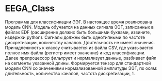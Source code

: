 # EEGA_Class
Программа для классификации ЭЭГ.
В настоящее время реализована модель CNN. Модель обучается на данных сигнала ЭЭГ, записанных в файлах EDF (расширение должно быть большими буквами, извините, издержки python). Сигналы должны быть однотипными по частоте дискретизации, количеству каналов. Длительность не имеет значения.  Принадлежность к классу считывается из файла CSV, где указывается полное имя файла (регистр имеет значение) и код классификации. Далее препроцессор фильтрует и нормализует данные, разбивает файл на сегменты указанной длины. Формируется тензор для стандартной модели CNN со значениями нормализованной амплитуды ЭЭГ, по осям: длительность, количество каналов, частота дискретизации, 1. 
